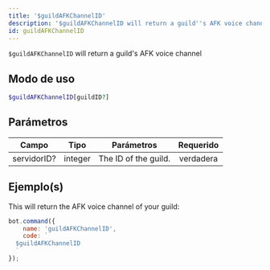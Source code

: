 ```yaml
---
title: '$guildAFKChannelID'
description: '$guildAFKChannelID will return a guild''s AFK voice channel.'
id: guildAFKChannelID
---
```


`$guildAFKChannelID` will return a guild's AFK voice channel

## Modo de uso

```php
$guildAFKChannelID[guildID?]
```

## Parámetros

| Campo       | Tipo    | Parámetros           | Requerido |
| ----------- | ------- | -------------------- |:---------:|
| servidorID? | integer | The ID of the guild. | verdadera |

## Ejemplo(s)

This will return the AFK voice channel of your guild:

```javascript
bot.command({
    name: 'guildAFKChannelID',
    code: `
  $guildAFKChannelID
  `
});
```
